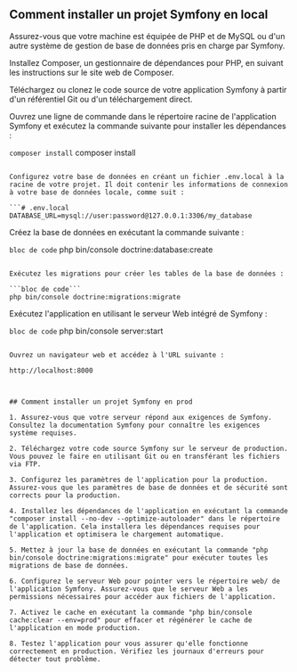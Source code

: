 

## Comment installer un projet Symfony en local

Assurez-vous que votre machine est équipée de PHP et de MySQL ou d'un autre système de gestion de base de données pris en charge par Symfony.

Installez Composer, un gestionnaire de dépendances pour PHP, en suivant les instructions sur le site web de Composer.

Téléchargez ou clonez le code source de votre application Symfony à partir d'un référentiel Git ou d'un téléchargement direct.

Ouvrez une ligne de commande dans le répertoire racine de l'application Symfony et exécutez la commande suivante pour installer les dépendances :

```composer install```
composer install
```

Configurez votre base de données en créant un fichier .env.local à la racine de votre projet. Il doit contenir les informations de connexion à votre base de données locale, comme suit :

```# .env.local
DATABASE_URL=mysql://user:password@127.0.0.1:3306/my_database
```

Créez la base de données en exécutant la commande suivante :

```bloc de code```
php bin/console doctrine:database:create
```

Exécutez les migrations pour créer les tables de la base de données :

```bloc de code```
php bin/console doctrine:migrations:migrate
```

Exécutez l'application en utilisant le serveur Web intégré de Symfony :

```bloc de code```
php bin/console server:start
```

Ouvrez un navigateur web et accédez à l'URL suivante :

http://localhost:8000



## Comment installer un projet Symfony en prod

1. Assurez-vous que votre serveur répond aux exigences de Symfony. Consultez la documentation Symfony pour connaître les exigences système requises.

2. Téléchargez votre code source Symfony sur le serveur de production. Vous pouvez le faire en utilisant Git ou en transférant les fichiers via FTP.

3. Configurez les paramètres de l'application pour la production. Assurez-vous que les paramètres de base de données et de sécurité sont corrects pour la production.

4. Installez les dépendances de l'application en exécutant la commande "composer install --no-dev --optimize-autoloader" dans le répertoire de l'application. Cela installera les dépendances requises pour l'application et optimisera le chargement automatique.

5. Mettez à jour la base de données en exécutant la commande "php bin/console doctrine:migrations:migrate" pour exécuter toutes les migrations de base de données.

6. Configurez le serveur Web pour pointer vers le répertoire web/ de l'application Symfony. Assurez-vous que le serveur Web a les permissions nécessaires pour accéder aux fichiers de l'application.

7. Activez le cache en exécutant la commande "php bin/console cache:clear --env=prod" pour effacer et régénérer le cache de l'application en mode production.

8. Testez l'application pour vous assurer qu'elle fonctionne correctement en production. Vérifiez les journaux d'erreurs pour détecter tout problème.


